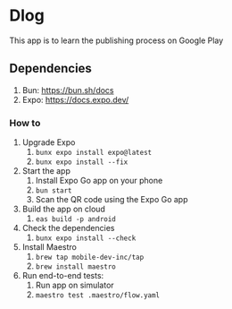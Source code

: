 # Dlog

This app is to learn the publishing process on Google Play

## Dependencies

1. Bun: https://bun.sh/docs
2. Expo: https://docs.expo.dev/

### How to

1. Upgrade Expo
    1. `bunx expo install expo@latest`
    2. `bunx expo install --fix`
2. Start the app
    1. Install Expo Go app on your phone
    2. `bun start`
    3. Scan the QR code using the Expo Go app
3. Build the app on cloud
    1. `eas build -p android`
4. Check the dependencies
    1. `bunx expo install --check`
5. Install Maestro
    1. `brew tap mobile-dev-inc/tap`
    2. `brew install maestro`
6. Run end-to-end tests:
    1. Run app on simulator
    1. `maestro test .maestro/flow.yaml`